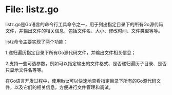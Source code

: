 # File: listz.go

listz.go是Go语言的命令行工具命令之一，用于列出指定目录下的所有Go源代码文件，并输出文件的相关信息，包括文件名、大小、修改时间、文件类型等等。

listz命令主要实现了两个功能：

1.递归遍历指定目录下所有Go源代码文件，并输出文件相关信息；

2.支持一些可选参数，例如可以指定输出的文件格式、是否递归遍历子目录、是否只显示文件名等等。

在Go语言开发过程中，使用listz可以快速地查看指定目录下所有的Go源代码文件，以及它们的相关信息，方便进行文件管理和调试。

